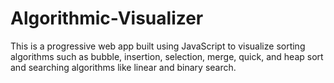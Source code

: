# Algorithmic-Visualizer
This is a progressive web app built using JavaScript to visualize sorting algorithms such as bubble, insertion, selection, merge, quick, and heap sort and searching algorithms like linear and binary search.
